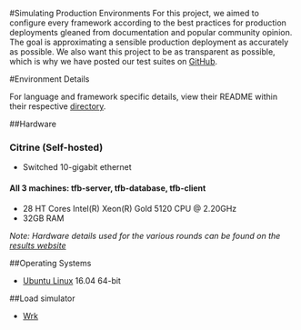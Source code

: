 #Simulating Production Environments
For this project, we aimed to configure every framework according to the best practices for production deployments gleaned from documentation and popular community opinion. The goal is approximating a sensible production deployment as accurately as possible. We also want this project to be as transparent as possible, which is why we have posted our test suites on [GitHub](https://github.com/TechEmpower/FrameworkBenchmarks/).

#Environment Details

For language and framework specific details, view their README within their respective [directory](https://github.com/TechEmpower/FrameworkBenchmarks/tree/master/frameworks).

##Hardware

### Citrine (Self-hosted)
  
  * Switched 10-gigabit ethernet

#### All 3 machines: tfb-server, tfb-database, tfb-client
  
  * 28 HT Cores Intel(R) Xeon(R) Gold 5120 CPU @ 2.20GHz
  * 32GB RAM
  
_Note: Hardware details used for the various rounds can be found on the [results website](https://www.techempower.com/benchmarks/#section=environment&hw=ph&test=fortune)_

##Operating Systems
* [Ubuntu Linux](http://www.ubuntu.com/desktop) 16.04 64-bit

##Load simulator
* [Wrk](https://github.com/wg/wrk)
